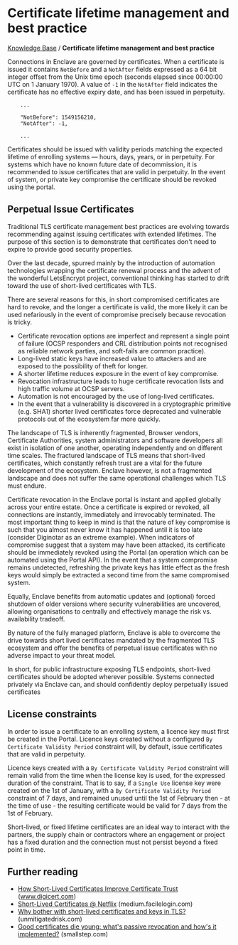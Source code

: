 # Certificate lifetime management and best practice

[Knowledge Base](/kb) / **Certificate lifetime management and best practice**

Connections in Enclave are governed by certificates. When a certificate is issued it contains `NotBefore` and a `NotAfter` fields expressed as a 64 bit integer offset from the Unix time epoch (seconds elapsed since 00:00:00 UTC on 1 January 1970). A value of `-1` in the `NotAfter` field indicates the certificate has no effective expiry date, and has been issued in perpetuity.

```
    ...

    "NotBefore": 1549156210,
    "NotAfter": -1,

    ...
```

Certificates should be issued with validity periods matching the expected lifetime of enrolling systems — hours, days, years, or in perpetuity. For systems which have no known future date of decommission, it is recommended to issue certificates that are valid in perpetuity. In the event of system, or private key compromise the certificate should be revoked using the portal.

## Perpetual Issue Certificates

Traditional TLS certificate management best practices are evolving towards recommending against issuing certificates with extended lifetimes. The purpose of this section is to demonstrate that certificates don't need to expire to provide good security properties.

Over the last decade, spurred mainly by the introduction of automation technologies wrapping the certificate renewal process and the advent of the wonderful LetsEncrypt project, conventional thinking has started to drift toward the use of short-lived certificates with TLS.

There are several reasons for this, in short compromised certificates are hard to revoke, and the longer a certificate is valid, the more likely it can be used nefariously in the event of compromise precisely because revocation is tricky.

* Certificate revocation options are imperfect and represent a single point of failure (OCSP responders and CRL distribution points not recognised as reliable network parties, and soft-fails are common practice).
* Long-lived static keys have increased value to attackers and are exposed to the possibility of theft for longer.
* A shorter lifetime reduces exposure in the event of key compromise.
* Revocation infrastructure leads to huge certificate revocation lists and high traffic volume at OCSP servers.
* Automation is not encouraged by the use of long-lived certificates.
* In the event that a vulnerability is discovered in a cryptographic primitive (e.g. SHA1) shorter lived certificates force deprecated and vulnerable protocols out of the ecosystem far more quickly.

The landscape of TLS is inherently fragmented, Browser vendors, Certificate Authorities, system administrators and software developers all exist in isolation of one another, operating independently and on different time scales. The fractured landscape of TLS means that short-lived certificates, which constantly refresh trust are a vital for the future development of the ecosystem. Enclave however, is not a fragmented landscape and does not suffer the same operational challenges which TLS must endure.

Certificate revocation in the Enclave portal is instant and applied globally across your entire estate. Once a certificate is expired or revoked, all connections are instantly, immediately and irrevocably terminated. The most important thing to keep in mind is that the nature of key compromise is such that you almost never know it has happened until it is too late (consider Diginotar as an extreme example). When indicators of compromise suggest that a system may have been attacked, its certificate should be immediately revoked using the Portal (an operation which can be automated using the Portal API). In the event that a system compromise remains undetected, refreshing the private keys has little effect as the fresh keys would simply be extracted a second time from the same compromised system.

Equally, Enclave benefits from automatic updates and (optional) forced shutdown of older versions where security vulnerabilities are uncovered, allowing organisations to centrally and effectively manage the risk vs. availability tradeoff.

By nature of the fully managed platform, Enclave is able to overcome the drive towards short lived certificates mandated by the fragmented TLS ecosystem and offer the benefits of perpetual issue certificates with no adverse impact to your threat model.

In short, for public infrastructure exposing TLS endpoints, short-lived certificates should be adopted wherever possible. Systems connected privately via Enclave can, and should confidently deploy perpetually issued certificates

## License constraints

In order to issue a certificate to an enrolling system, a licence key must first be created in the Portal. Licence keys created without a configured `By Certificate Validity Period` constraint will, by default, issue certificates that are valid in perpetuity.

Licence keys created with a `By Certificate Validity Period` constraint will remain valid from the time when the license key is used, for the expressed duration of the constraint. That is to say, if a `Single Use` license key were created on the 1st of January, with a `By Certificate Validity Period` constraint of 7 days, and remained unused until the 1st of February then - at the time of use - the resulting certificate would be valid for 7 days from the 1st of February.

Short-lived, or fixed lifetime certificates are an ideal way to interact with the partners, the supply chain or contractors where an engagement or project has a fixed duration and the connection must not persist beyond a fixed point in time.

## Further reading

* [How Short-Lived Certificates Improve Certificate Trust](https://www.digicert.com/blog/short-lived-certificates/) (www.digicert.com)
* [Short-Lived Certificates @ Netflix](https://medium.facilelogin.com/short-lived-certificates-netflix-fd5f3ae5bc9) (medium.facilelogin.com)
* [Why bother with short-lived certificates and keys in TLS?](https://unmitigatedrisk.com/?p=584) (unmitigatedrisk.com)
* [Good certificates die young: what's passive revocation and how's it implemented?](https://smallstep.com/blog/passive-revocation/) (smallstep.com)

